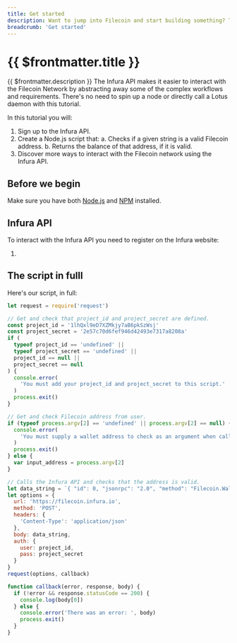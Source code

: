 ```yaml
---
title: Get started
description: Want to jump into Filecoin and start building something? This section gets you up and running quickly by creating a simple application using Infura and the Filecoin network.
breadcrumb: 'Get started'
---
```


# {{ $frontmatter.title }}

{{ $frontmatter.description }} The Infura API makes it easier to interact with the Filecoin Network by abstracting away some of the complex workflows and requirements. There's no need to spin up a node or directly call a Lotus daemon with this tutorial.

In this tutorial you will:

1. Sign up to the Infura API.
1. Create a Node.js script that:
   a. Checks if a given string is a valid Filecoin address.
   b. Returns the balance of that address, if it is valid.
1. Discover more ways to interact with the Filecoin network using the Infura API.

## Before we begin

Make sure you have both [Node.js]() and [NPM]() installed.

## Infura API

To interact with the Infura API you need to register on the Infura website:

1.

## The script in fulll

Here's our script, in full:

```javascript
let request = require('request')

// Get and check that project_id and project_secret are defined.
const project_id = '1lhQxl9eD7XZMkjy7aB6pkSzWsj'
const project_secret = '2e57c70d6fef946d42493e7317a8208a'
if (
  typeof project_id == 'undefined' ||
  typeof project_secret == 'undefined' ||
  project_id == null ||
  project_secret == null
) {
  console.error(
    'You must add your project_id and project_secret to this script.'
  )
  process.exit()
}

// Get and check Filecoin address from user.
if (typeof process.argv[2] == 'undefined' || process.argv[2] == null) {
  console.error(
    'You must supply a wallet address to check as an argument when calling node index.js.'
  )
  process.exit()
} else {
  var input_address = process.argv[2]
}

// Calls the Infura API and checks that the address is valid.
let data_string = `{ "id": 0, "jsonrpc": "2.0", "method": "Filecoin.WalletValidateAddress", "params": ["${input_address}"] }`
let options = {
  url: 'https://filecoin.infura.io',
  method: 'POST',
  headers: {
    'Content-Type': 'application/json'
  },
  body: data_string,
  auth: {
    user: project_id,
    pass: project_secret
  }
}
request(options, callback)

function callback(error, response, body) {
  if (!error && response.statusCode == 200) {
    console.log(body[0])
  } else {
    console.error('There was an error: ', body)
    process.exit()
  }
}
```
